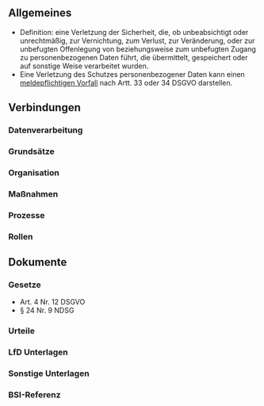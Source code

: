 ## Allgemeines
- Definition: eine Verletzung der Sicherheit, die, ob unbeabsichtigt oder unrechtmäßig, zur Vernichtung, zum Verlust, zur Veränderung, oder zur unbefugten Offenlegung von beziehungsweise zum unbefugten Zugang zu personenbezogenen Daten führt, die übermittelt, gespeichert oder auf sonstige Weise verarbeitet wurden.
- Eine Verletzung des Schutzes personenbezogener Daten kann einen [meldepflichtigen Vorfall](../Organisation/Prozess-Data-Breach.md) nach Artt. 33 oder 34 DSGVO darstellen.
## Verbindungen
### Datenverarbeitung
### Grundsätze
### Organisation
### Maßnahmen
### Prozesse
### Rollen

## Dokumente
### Gesetze
- Art. 4 Nr. 12 DSGVO
- § 24 Nr. 9 NDSG
### Urteile
### LfD Unterlagen
### Sonstige Unterlagen
### BSI-Referenz